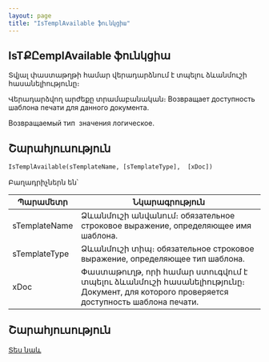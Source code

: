 ```yaml
---
layout: page
title: "IsTemplAvailable ֆունկցիա"
---
```

    
## IsTՔԸemplAvailable ֆունկցիա

Տվյալ փաստաթղթի համար վերադարձնում է տպելու ձևանմուշի հասանելիությունը։

Վերադարձվող արժեքը տրամաբանական։
Возвращает доступность шаблона печати для данного документа. 

Возвращаемый тип&nbsp; значения логическое.

    
## Շարահյուսություն

```vb
IsTemplAvailable(sTemplateName, [sTemplateType],  [xDoc])
```
Բաղադրիչներն են՝


| Պարամետր | Նկարագրություն |
|--|--|
| sTemplateName | Ձևանմուշի անվանում։ обязательное строковое выражение, определяющее имя шаблона. |
| sTemplateType | Ձևանմուշի տիպ։ обязательное строковое выражение, определяющее тип шаблона. |
| xDoc | Փաստաթուղթ, որի համար ստուգվում է տպելու ձևանմուշի հասանելիությունը։ Документ, для которого проверяется доступность шаблона печати. |



## Շարահյուսություն

[Տես նաև](../../functions.html)